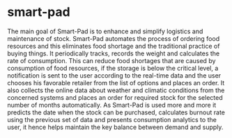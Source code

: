 # smart-pad
The main goal of Smart-Pad is to enhance and simplify logistics and maintenance of stock. Smart-Pad automates the process of ordering food resources and this eliminates food shortage and the traditional practice of buying things. It periodically tracks, records the weight and calculates the rate of consumption. This can reduce food shortages that are caused by consumption of food resources, if the storage is below the critical level, a notification is sent to the user according to the real-time data and the user chooses his favorable retailer from the list of options and places an order. It also collects the online data about weather and climatic conditions from the concerned systems and places an order for required stock for the selected number of months automatically. As Smart-Pad is used more and more it predicts the date when the stock can be purchased, calculates burnout rate using the previous set of data and presents consumption analytics to the user, it hence helps maintain the key balance between demand and supply.
